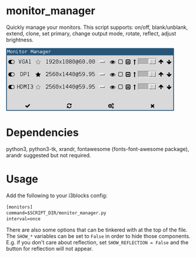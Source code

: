 # monitor_manager

Quickly manage your monitors. 
This script supports: on/off, blank/unblank,
extend, clone, set primary, change output mode,
rotate, reflect, adjust brightness.

![](monitor_manager.png)

# Dependencies

python3, python3-tk, xrandr, fontawesome (fonts-font-awesome package), arandr suggested but not required.

# Usage

Add the following to your i3blocks config:

```
[monitors]
command=$SCRIPT_DIR/monitor_manager.py
interval=once
```

There are also some options that can be tinkered with at the top of the file.
The `SHOW_*` variables can be set to `False` in order to hide those components.
E.g. if you don't care about reflection, set `SHOW_REFLECTION = False` and the
button for reflection will not appear.
